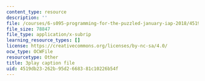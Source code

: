 ```yaml
---
content_type: resource
description: ''
file: /courses/6-s095-programming-for-the-puzzled-january-iap-2018/4519db23262b95d2668381c10226b54f_9TtLlVBjvR0.srt
file_size: 78847
file_type: application/x-subrip
learning_resource_types: []
license: https://creativecommons.org/licenses/by-nc-sa/4.0/
ocw_type: OCWFile
resourcetype: Other
title: 3play caption file
uid: 4519db23-262b-95d2-6683-81c10226b54f
---
```


